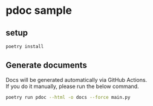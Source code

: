# pdoc sample

## setup

```sh
poetry install
```

## Generate documents

Docs will be generated automatically via GitHub Actions.<br>
If you do it manually, please run the below command.

```sh
poetry run pdoc --html -o docs --force main.py
```
